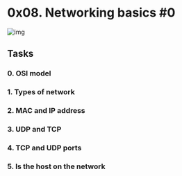 # 0x08. Networking basics #0
![img](https://upload.wikimedia.org/wikipedia/commons/thumb/8/82/Gnu-bash-logo.svg/1200px-Gnu-bash-logo.svg.png)

## Tasks

### 0. OSI model
### 1. Types of network
### 2. MAC and IP address
### 3. UDP and TCP
### 4. TCP and UDP ports
### 5. Is the host on the network
